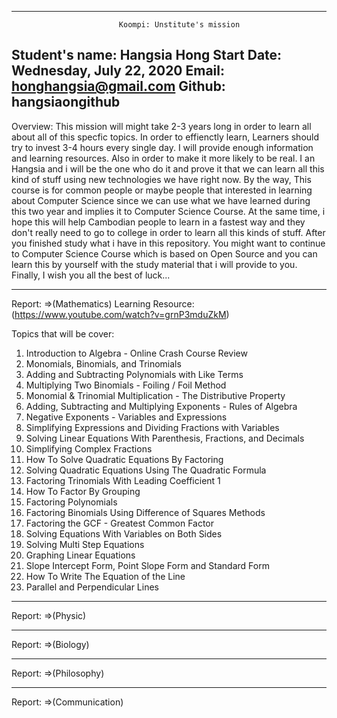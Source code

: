 --------------------------------------------------------------------------------------------------------------------------------------------------------
							Koompi: Unstitute's mission
Student's name: Hangsia Hong
Start Date: Wednesday, July 22, 2020
Email: honghangsia@gmail.com
Github: hangsiaongithub
--------------------------------------------------------------------------------------------------------------------------------------------------------
Overview:
	This mission will might take 2-3 years long in order to learn all about all of this specfic topics. In order to effienctly learn, Learners should try to invest 3-4 hours every single day. I will provide enough information and learning resources. Also in order to make it more likely to be real. I an Hangsia and i will be the one who do it and prove it that we can learn all this kind of stuff using new technologies we have right now. By the way, This course is for common people or maybe people that interested in learning about Computer Science since we can use what we have learned during this two year and implies it to Computer Science Course.
	At the same time, i hope this will help Cambodian people to learn in a fastest way and they don't really need to go to college in order to learn all this kinds of stuff. After you finished study what i have in this repository. You might want to continue to Computer Science Course which is based on Open Source and you can learn this by yourself with the study material that i will provide to you.
	Finally, I wish you all the best of luck...



--------------------------------------------------------------------------------------------------------------------------------------------------------
Report:
=>(Mathematics)
	Learning Resource:(https://www.youtube.com/watch?v=grnP3mduZkM)

Topics that will be cover:
1.  Introduction to Algebra - Online Crash Course Review
2.  Monomials, Binomials, and Trinomials
3.  Adding and  Subtracting Polynomials with Like Terms
4.  Multiplying Two Binomials - Foiling / Foil Method
5.  Monomial & Trinomial Multiplication - The Distributive Property
6.  Adding, Subtracting and Multiplying Exponents - Rules of Algebra
7.  Negative Exponents - Variables and Expressions
8.  Simplifying Expressions and Dividing Fractions with Variables
9.  Solving Linear Equations With Parenthesis, Fractions, and Decimals
10.  Simplifying Complex Fractions
11.  How To Solve Quadratic Equations By Factoring
12.  Solving Quadratic Equations Using The Quadratic Formula
13.  Factoring Trinomials With Leading Coefficient 1
14.  How To Factor By Grouping
15.  Factoring Polynomials
16.  Factoring Binomials Using Difference of Squares Methods
17.  Factoring the GCF - Greatest Common Factor
18.  Solving Equations With Variables on Both Sides
19.  Solving Multi Step Equations
20.  Graphing Linear Equations
21.  Slope Intercept Form, Point Slope Form and Standard Form
22.  How To Write The Equation of the Line
23.  Parallel and Perpendicular Lines

--------------------------------------------------------------------------------------------------------------------------------------------------------
Report:
=>(Physic)


--------------------------------------------------------------------------------------------------------------------------------------------------------
Report:
=>(Biology)


--------------------------------------------------------------------------------------------------------------------------------------------------------
Report:
=>(Philosophy)


--------------------------------------------------------------------------------------------------------------------------------------------------------
Report:
=>(Communication)

